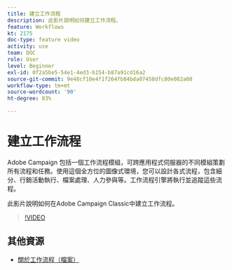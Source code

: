 ```yaml
---
title: 建立工作流程
description: 此影片說明如何建立工作流程。
feature: Workflows
kt: 2175
doc-type: feature video
activity: use
team: DOC
role: User
level: Beginner
exl-id: 0f2a5be5-54e1-4ed3-b154-b87a91cd16a2
source-git-commit: 9e48cf10e4f1f264fb84bda07458dfc80e082a08
workflow-type: tm+mt
source-wordcount: '90'
ht-degree: 83%

---
```


# 建立工作流程

Adobe Campaign 包括一個工作流程模組，可跨應用程式伺服器的不同模組策劃所有流程和任務。使用這個全方位的圖像式環境，您可以設計各式流程，包含細分、行銷活動執行、檔案處理、人力參與等。工作流程引擎將執行並追蹤這些流程。

此影片說明如何在Adobe Campaign Classic中建立工作流程。

>[!VIDEO](https://video.tv.adobe.com/v/25559?quality=12)

## 其他資源

* [關於工作流程（檔案）](https://experienceleague.adobe.com/docs/campaign-classic/using/automating-with-workflows/introduction/about-workflows.html?lang=zh-Hant)
